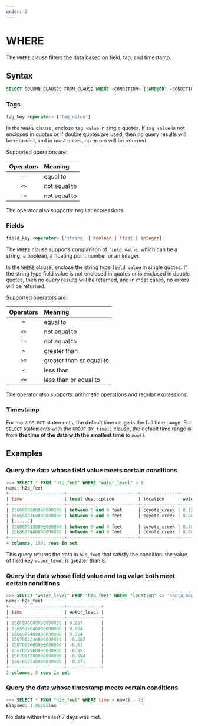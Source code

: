 ```yaml
---
order: 2
---
```


# WHERE

The `WHERE` clause filters the data based on field, tag, and timestamp.

## Syntax

```sql
SELECT COLUMN_CLAUSES FROM_CLAUSE WHERE <CONDITION> [(AND|OR) <CONDITION> [...]]
```

### Tags

```sql
tag_key <operator> ['tag_value']
```

In the `WHERE` clause, enclose `tag value` in single quotes. If `tag value` is not enclosed in quotes or if double quotes are used, then no query results will be returned, and in most cases, no errors will be returned.

Supported operators are:

| Operators | Meaning   |
| :----: | :----- |
|  `=`   | equal to   |
|  `<>`  | not equal to |
|  `!=`  | not equal to |

The operator also supports: regular expressions.

### Fields

```sql
field_key <operator> ['string' | boolean | float | integer]
```

The `WHERE` clause supports comparison of `field value`, which can be a string, a boolean, a floating point number or an integer.

In the `WHERE` clause, enclose the string type `field value` in single quotes. If the string type field value is not enclosed in quotes or is enclosed in double quotes, then no query results will be returned, and in most cases, no errors will be returned.

Supported operators are:

| Operators | Meaning     |
| :----: | :------- |
|  `=`   | equal to     |
|  `<>`  | not equal to   |
|  `!=`  | not equal to   |
|  `>`   | greater than     |
|  `>=`  | greater than or equal to |
|  `<`   | less than     |
|  `<=`  | less than or equal to |

The operator also supports: arithmetic operations and regular expressions.

### Timestamp

For most `SELECT` statements, the default time range is the full time range. For `SELECT` statements with the `GROUP BY time()` clause, the default time range is from **the time of the data with the smallest time** to `now()`.

## Examples

### Query the data whose field value meets certain conditions

```sql
>>> SELECT * FROM "h2o_feet" WHERE "water_level" > 8
name: h2o_feet
+---------------------+---------------------------+--------------+-------------+
| time                | level description         | location     | water_level |
+---------------------+---------------------------+--------------+-------------+
| 1566000000000000000 | between 6 and 9 feet      | coyote_creek | 8.12        |
| 1566000360000000000 | between 6 and 9 feet      | coyote_creek | 8.005       |
| [......]                                                                     |
| 1568679120000000000 | between 6 and 9 feet      | coyote_creek | 8.189       |
| 1568679480000000000 | between 6 and 9 feet      | coyote_creek | 8.084       |
+---------------------+---------------------------+--------------+-------------+
4 columns, 1503 rows in set
```

This query returns the data in `h2o_feet` that satisfy the condition: the value of field key `water_level` is greater than 8.

### Query the data whose field value and tag value both meet certain conditions

```sql
>>> SELECT "water_level" FROM "h2o_feet" WHERE "location" <> 'santa_monica' AND (water_level < -0.57 OR water_level > 9.95)
name: h2o_feet
+---------------------+-------------+
| time                | water_level |
+---------------------+-------------+
| 1566976680000000000 | 9.957       |
| 1566977040000000000 | 9.964       |
| 1566977400000000000 | 9.954       |
| 1567002240000000000 | -0.587      |
| 1567002600000000000 | -0.61       |
| 1567002960000000000 | -0.591      |
| 1567091880000000000 | -0.594      |
| 1567092240000000000 | -0.571      |
+---------------------+-------------+
2 columns, 8 rows in set
```

### Query the data whose timestamp meets certain conditions

```sql
>>> SELECT * FROM "h2o_feet" WHERE time > now() - 7d
Elapsed: 1.062851ms
```

No data within the last 7 days was met.